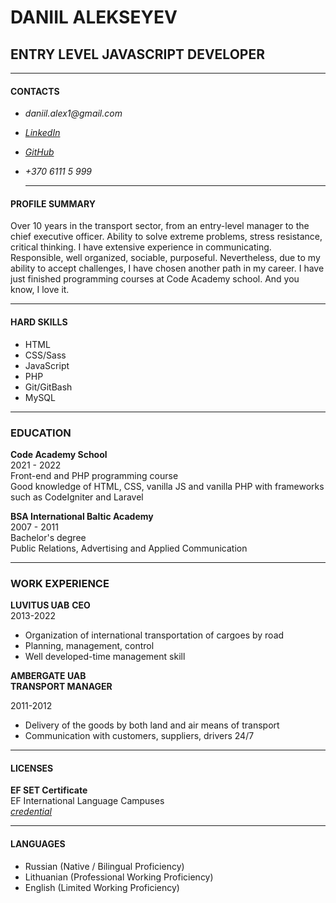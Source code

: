 # DANIIL ALEKSEYEV

## ENTRY LEVEL JAVASCRIPT DEVELOPER

---

#### CONTACTS

- _daniil.alex1@gmail.com_
- [_LinkedIn_](linkedin.com/in/daniil-aleksejev-5324bb64)
- [_GitHub_](https://github.com/daniilalex)
- _+370 6111 5 999_

  ***

#### PROFILE SUMMARY

Over 10 years in the transport sector, from an entry-level manager to the chief executive officer. Ability to solve extreme problems, stress resistance, critical thinking. I have extensive experience in communicating. Responsible, well organized, sociable, purposeful. Nevertheless, due to my ability to accept challenges, I have chosen another path in my career. I have just finished programming courses at Code Academy school. And you know, I love it.

---

#### HARD SKILLS

- HTML
- CSS/Sass
- JavaScript
- PHP
- Git/GitBash
- MySQL

---

### EDUCATION

**Code Academy School**  
2021 - 2022  
Front-end and PHP programming course  
Good knowledge of HTML, CSS, vanilla JS and vanilla PHP with frameworks such as CodeIgniter and Laravel

**BSA International Baltic Academy**  
2007 - 2011  
Bachelor's degree  
Public Relations, Advertising and Applied Communication

---

### WORK EXPERIENCE

**LUVITUS UAB**
**CEO**  
2013-2022

- Organization of international transportation of cargoes by road
- Planning, management, control
- Well developed-time management skill

**AMBERGATE UAB**  
**TRANSPORT MANAGER**

2011-2012

- Delivery of the goods by both land and air means of transport
- Communication with customers, suppliers, drivers 24/7

---

#### LICENSES

**EF SET Certificate**  
EF International Language Campuses  
[_credential_](https://www.efset.org/cert/do1sro)

---

#### LANGUAGES

- Russian (Native / Bilingual Proficiency)
- Lithuanian (Professional Working Proficiency)
- English (Limited Working Proficiency)
